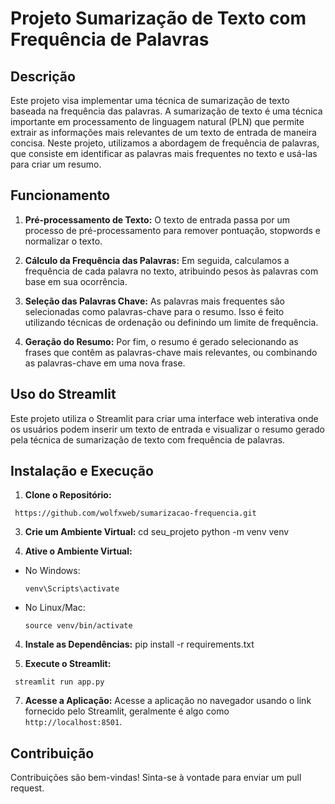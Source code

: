 # Projeto Sumarização de Texto com Frequência de Palavras

## Descrição
Este projeto visa implementar uma técnica de sumarização de texto baseada na frequência das palavras. A sumarização de texto é uma técnica importante em processamento de linguagem natural (PLN) que permite extrair as informações mais relevantes de um texto de entrada de maneira concisa. Neste projeto, utilizamos a abordagem de frequência de palavras, que consiste em identificar as palavras mais frequentes no texto e usá-las para criar um resumo.

## Funcionamento
1. **Pré-processamento de Texto:**
   O texto de entrada passa por um processo de pré-processamento para remover pontuação, stopwords e normalizar o texto.

2. **Cálculo da Frequência das Palavras:**
   Em seguida, calculamos a frequência de cada palavra no texto, atribuindo pesos às palavras com base em sua ocorrência.

3. **Seleção das Palavras Chave:**
   As palavras mais frequentes são selecionadas como palavras-chave para o resumo. Isso é feito utilizando técnicas de ordenação ou definindo um limite de frequência.

4. **Geração do Resumo:**
   Por fim, o resumo é gerado selecionando as frases que contêm as palavras-chave mais relevantes, ou combinando as palavras-chave em uma nova frase.

## Uso do Streamlit
Este projeto utiliza o Streamlit para criar uma interface web interativa onde os usuários podem inserir um texto de entrada e visualizar o resumo gerado pela técnica de sumarização de texto com frequência de palavras.

## Instalação e Execução
1. **Clone o Repositório:**
  ```
   https://github.com/wolfxweb/sumarizacao-frequencia.git
  ```
3. **Crie um Ambiente Virtual:**
    cd seu_projeto
    python -m venv venv

4. **Ative o Ambiente Virtual:**
- No Windows:
  ```
  venv\Scripts\activate
  ```
- No Linux/Mac:
  ```
  source venv/bin/activate
  ```

4. **Instale as Dependências:**
pip install -r requirements.txt


5. **Execute o Streamlit:**
  ```
   streamlit run app.py
  ```


7. **Acesse a Aplicação:**
Acesse a aplicação no navegador usando o link fornecido pelo Streamlit, geralmente é algo como `http://localhost:8501`.

## Contribuição
Contribuições são bem-vindas! Sinta-se à vontade para enviar um pull request.







